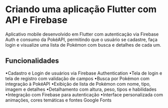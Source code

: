 # Criando uma aplicação Flutter com API e Firebase

Aplicativo mobile desenvolvido em Flutter com autenticação via Firebase Auth e consumo da PokéAPI, permitindo que o usuário se cadastre, faça login e visualize uma lista de Pokémon com busca e detalhes de cada um.

## Funcionalidades

•Cadastro e Login de usuários via Firebase Authentication
•Tela de login e tela de registro com validação de campos
•Busca por Pokémon com integração à PokéAPI
•Exibição de lista de Pokémon com nome, tipo, imagem e detalhes
•Detalhamento com altura, peso, tipos e habilidades
•Integração com Firebase para autenticação
•Interface personalizada com animações, cores temáticas e fontes Google Fonts
